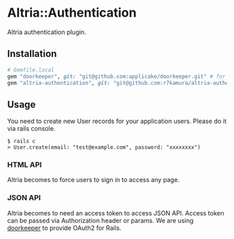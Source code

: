 # Altria::Authentication
Altria authentication plugin.

## Installation
```ruby
# Gemfile.local
gem "doorkeeper", git: "git@github.com:applicake/doorkeeper.git" # for Rails4 support
gem "altria-authentication", git: "git@github.com:r7kamura/altria-authentication.git"
```

## Usage
You need to create new User records for your application users.
Please do it via rails console.

```
$ rails c
> User.create(email: "test@example.com", password: "xxxxxxxx")
```

### HTML API
Altria becomes to force users to sign in to access any page.

### JSON API
Altria becomes to need an access token to access JSON API.
Access token can be passed via Authorization header or params.
We are using [doorkeeper](https://github.com/applicake/doorkeeper) to provide OAuth2 for Rails.
